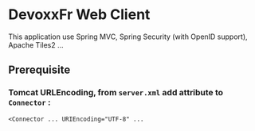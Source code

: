 DevoxxFr Web Client
===================

This application use Spring MVC, Spring Security (with OpenID support), Apache Tiles2 ...

Prerequisite
------------

### Tomcat URLEncoding, from `server.xml` add attribute to `Connector` :
    <Connector ... URIEncoding="UTF-8" ...